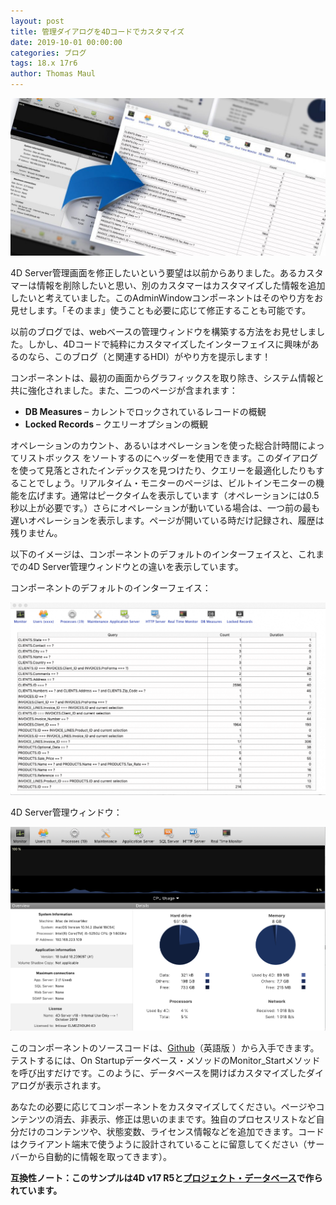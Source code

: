 ```yaml
---
layout: post
title: 管理ダイアログを4Dコードでカスタマイズ
date: 2019-10-01 00:00:00
categories: ブログ
tags: 18.x 17r6
author: Thomas Maul
---
```


![interfaceAdmin-1-1024x512](/images/blog/10/interfaceAdmin-1-1024x512.jpg)

4D Server管理画面を修正したいという要望は以前からありました。あるカスタマーは情報を削除したいと思い、別のカスタマーはカスタマイズした情報を追加したいと考えていました。このAdminWindowコンポーネントはそのやり方をお見せします。「そのまま」使うことも必要に応じて修正することも可能です。

以前のブログでは、webベースの管理ウィンドウを構築する方法をお見せしました。しかし、4Dコードで純粋にカスタマイズしたインターフェイスに興味があるのなら、このブログ（と関連するHDI）がやり方を提示します！

コンポーネントは、最初の画面からグラフィックスを取り除き、システム情報と共に強化されました。また、二つのページが含まれます：

* <strong> DB Measures</strong> – カレントでロックされているレコードの概観
* <strong>Locked Records</strong>  – クエリーオプションの概観

オペレーションのカウント、あるいはオペレーションを使った総合計時間によってリストボックス をソートするのにヘッダーを使用できます。このダイアログを使って見落とされたインデックスを見つけたり、クエリーを最適化したりもすることでしょう。リアルタイム・モニターのページは、ビルトインモニターの機能を広げます。通常はピークタイムを表示しています（オペレーションには0.5秒以上が必要です。）さらにオペレーションが動いている場合は、一つ前の最も遅いオペレーションを表示します。ページが開いている時だけ記録され、履歴は残りません。

以下のイメージは、コンポーネントのデフォルトのインターフェイスと、これまでの4D Server管理ウィンドウとの違いを表示しています。

コンポーネントのデフォルトのインターフェイス：

![adminWindowDBM-1024x625](/images/blog/10/adminWindowDBM-1024x625.png)

4D Server管理ウィンドウ：

![defaultServerAdmin](/images/blog/10/defaultServerAdmin.png)

このコンポーネントのソースコードは、<a href="https://github.com/ThomasMaul/AdminWindow">Github</a>（英語版 ）から入手できます。テストするには、<span class="notranslate method">On Startup</span>データベース・メソッドの<span class="notranslate method">Monitor_Start</span>メソッドを呼び出すだけです。このように、データベースを開けばカスタマイズしたダイアログが表示されます。

あなたの必要に応じてコンポーネントをカスタマイズしてください。ページやコンテンツの消去、非表示、修正は思いのままです。独自のプロセスリストなど自分だけのコンテンツや、状態変数、ライセンス情報などを追加できます。コードはクライアント端末で使うように設計されていることに留意してください（サーバーから自動的に情報を取ってきます）。

<strong>互換性ノート：このサンプルは4D v17 R5と<a href="https://developer.4d.com/docs/en/Project/overview.html">プロジェクト・データベース</a>で作られています。</strong>
